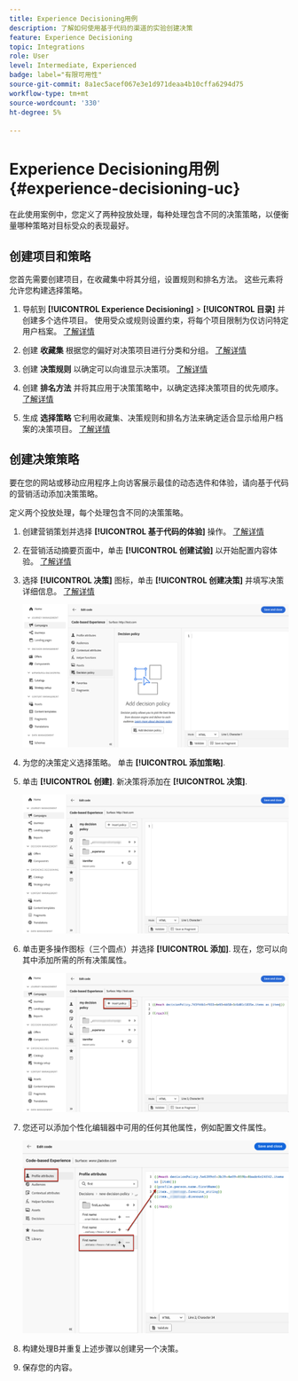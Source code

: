 ```yaml
---
title: Experience Decisioning用例
description: 了解如何使用基于代码的渠道的实验创建决策
feature: Experience Decisioning
topic: Integrations
role: User
level: Intermediate, Experienced
badge: label="有限可用性"
source-git-commit: 8a1ec5acef067e3e1d971deaa4b10cffa6294d75
workflow-type: tm+mt
source-wordcount: '330'
ht-degree: 5%

---
```


# Experience Decisioning用例 {#experience-decisioning-uc}

在此使用案例中，您定义了两种投放处理，每种处理包含不同的决策策略，以便衡量哪种策略对目标受众的表现最好。

## 创建项目和策略

您首先需要创建项目，在收藏集中将其分组，设置规则和排名方法。 这些元素将允许您构建选择策略。

1. 导航到 **[!UICONTROL Experience Decisioning]** > **[!UICONTROL 目录]** 并创建多个选件项目。 使用受众或规则设置约束，将每个项目限制为仅访问特定用户档案。 [了解详情](items.md)

   <!--
   1. From the items list, click the **[!UICONTROL Edit schema]** button  and edit the custom attributes if needed. [Learn how to work with catalogs](catalogs.md)-->

1. 创建 **收藏集** 根据您的偏好对决策项目进行分类和分组。 [了解详情](collections.md)

1. 创建 **决策规则** 以确定可以向谁显示决策项。 [了解详情](rules.md)

1. 创建 **排名方法** 并将其应用于决策策略中，以确定选择决策项目的优先顺序。 [了解详情](ranking.md)

1. 生成 **选择策略** 它利用收藏集、决策规则和排名方法来确定适合显示给用户档案的决策项目。 [了解详情](selection-strategies.md)

## 创建决策策略

要在您的网站或移动应用程序上向访客展示最佳的动态选件和体验，请向基于代码的营销活动添加决策策略。

定义两个投放处理，每个处理包含不同的决策策略。

1. 创建营销策划并选择 **[!UICONTROL 基于代码的体验]** 操作。 [了解详情](../code-based/create-code-based.md)

1. 在营销活动摘要页面中，单击 **[!UICONTROL 创建试验]** 以开始配置内容体验。 [了解详情](../campaigns/content-experiment.md)

1. 选择 **[!UICONTROL 决策]** 图标，单击 **[!UICONTROL 创建决策]** 并填写决策详细信息。 [了解详情](create-decision.md)

   ![](assets/decision-code-based-create.png)

1. 为您的决策定义选择策略。 单击 **[!UICONTROL 添加策略]**.

1. 单击 **[!UICONTROL 创建]**. 新决策将添加在 **[!UICONTROL 决策]**.

   ![](assets/decision-code-based-decision-added.png)

1. 单击更多操作图标（三个圆点）并选择 **[!UICONTROL 添加]**. 现在，您可以向其中添加所需的所有决策属性。

   ![](assets/decision-code-based-add-decision.png)

1. 您还可以添加个性化编辑器中可用的任何其他属性，例如配置文件属性。

   ![](assets/decision-code-based-decision-profile-attribute.png)

1. 构建处理B并重复上述步骤以创建另一个决策。

1. 保存您的内容。


